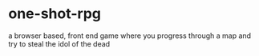 # one-shot-rpg
a browser based, front end game where you progress through a map and try to steal the idol of the dead
